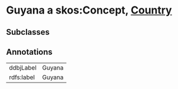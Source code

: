 # Guyana a skos:Concept, [Country](/0.1/Country)

## Subclasses

## Annotations

|||
|-----|-----|
|ddbjLabel|Guyana|
|rdfs:label|Guyana|

